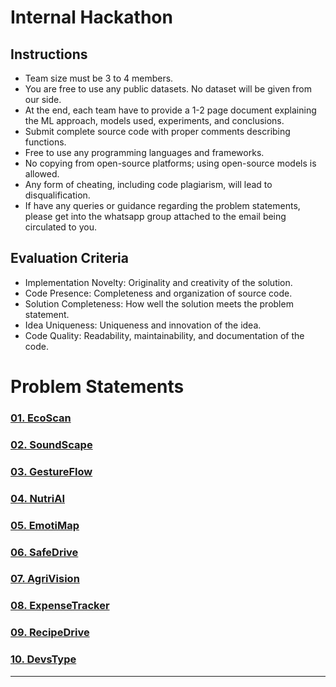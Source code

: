 # Internal Hackathon

## Instructions

- Team size must be 3 to 4 members.
- You are free to use any public datasets. No dataset will be given from our side.
- At the end, each team have to provide a 1-2 page document explaining the ML approach, models used, experiments, and conclusions.
- Submit complete source code with proper comments describing functions.
- Free to use any programming languages and frameworks.
- No copying from open-source platforms; using open-source models is allowed.
- Any form of cheating, including code plagiarism, will lead to disqualification.
- If have any queries or guidance regarding the problem statements, please get into the whatsapp group attached to the email being circulated to you.

## Evaluation Criteria

- Implementation Novelty: Originality and creativity of the solution.
- Code Presence: Completeness and organization of source code.
- Solution Completeness: How well the solution meets the problem statement.
- Idea Uniqueness: Uniqueness and innovation of the idea.
- Code Quality: Readability, maintainability, and documentation of the code.

# Problem Statements

### [01. EcoScan](./Problem%20Statements/01EcoScan/README.md)

### [02. SoundScape](./Problem%20Statements/02SoundScape.md)

### [03. GestureFlow](./Problem%20Statements/03GestureFlow.md)

### [04. NutriAI](./Problem%20Statements/04NutriAI.md)

### [05. EmotiMap](./Problem%20Statements/05EmotiMap.md)

### [06. SafeDrive](./Problem%20Statements/06SafeDrive.md)

### [07. AgriVision](./Problem%20Statements/07AgriVision.md)

### [08. ExpenseTracker](./Problem%20Statements/08ExpenseTracker.md)

### [09. RecipeDrive](./Problem%20Statements/09RecipeDrive.md)

### [10. DevsType](./Problem%20Statements/10DevsType.md)

---
